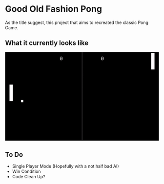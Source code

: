 # Good Old Fashion Pong
As the title suggest, this project that aims to recreated the classic Pong Game.

## What it currently looks like
![GIF](./demo/demo.gif)

## To Do
- Single Player Mode (Hopefully with a not half bad AI)
- Win Condition 
- Code Clean Up?  

